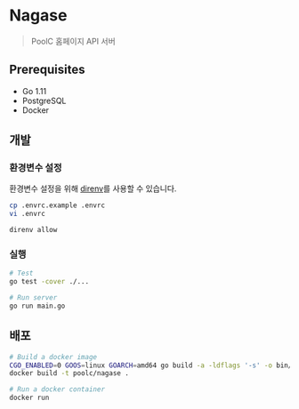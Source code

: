 # Nagase

> PoolC 홈페이지 API 서버

## Prerequisites

  - Go 1.11
  - PostgreSQL
  - Docker


## 개발

### 환경변수 설정

환경변수 설정을 위해 [direnv](http://direnv.net)를 사용할 수 있습니다.

```sh
cp .envrc.example .envrc
vi .envrc

direnv allow
```

### 실행

```sh
# Test
go test -cover ./...

# Run server
go run main.go
```

## 배포

```sh
# Build a docker image
CGO_ENABLED=0 GOOS=linux GOARCH=amd64 go build -a -ldflags '-s' -o bin/nagase main.go
docker build -t poolc/nagase .

# Run a docker container
docker run 
```
